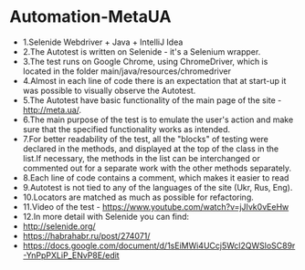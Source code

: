# Automation-MetaUA
 - 1.Selenide Webdriver + Java + IntelliJ Idea
 - 2.The Autotest is written on Selenide - it's a Selenium wrapper.
 - 3.The test runs on Google Chrome, using ChromeDriver, which is located in the folder main/java/resources/chromedriver
 - 4.Almost in each line of code there is an expectation that at start-up it was possible to visually observe the Autotest.
 - 5.The Autotest have basic functionality of the main page of the site - http://meta.ua/.
 - 6.The main purpose of the test is to emulate the user's action and make sure that the specified functionality works as intended.
 - 7.For better readability of the test, all the "blocks" of testing were declared in the methods, and displayed at the top of the class in the list.If necessary, the methods in the list can be interchanged or commented out for a separate work with the other methods separately.
 - 8.Each line of code contains a comment, which makes it easier to read
 - 9.Autotest is not tied to any of the languages of the site (Ukr, Rus, Eng).
 - 10.Locators are matched as much as possible for refactoring.
 - 11.Video of the test - https://www.youtube.com/watch?v=jJIvk0vEeHw
 - 12.In more detail with Selenide you can find:
 - http://selenide.org/
 - https://habrahabr.ru/post/274071/
 - https://docs.google.com/document/d/1sEiMWi4UCcj5Wcl2QWSloSC89r-YnPpPXLiP_ENvP8E/edit
